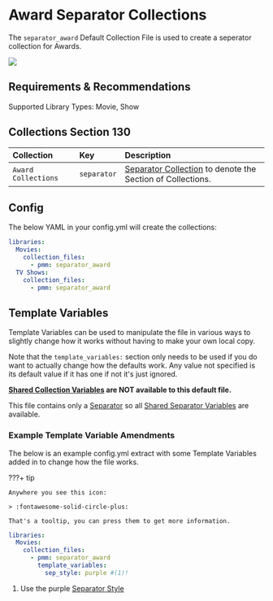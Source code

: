 # Award Separator Collections

The `separator_award` Default Collection File is used to create a seperator collection for Awards.

![](../images/awardseparator.png)

## Requirements & Recommendations

Supported Library Types: Movie, Show

## Collections Section 130

| Collection          | Key         | Description                                                                    |
|:--------------------|:------------|:-------------------------------------------------------------------------------|
| `Award Collections` | `separator` | [Separator Collection](../separators.md) to denote the Section of Collections. |

## Config

The below YAML in your config.yml will create the collections:

```yaml
libraries:
  Movies:
    collection_files:
      - pmm: separator_award
  TV Shows:
    collection_files:
      - pmm: separator_award
```

## Template Variables

Template Variables can be used to manipulate the file in various ways to slightly change how it works without having to make your own local copy.

Note that the `template_variables:` section only needs to be used if you do want to actually change how the defaults work. Any value not specified is its default value if it has one if not it's just ignored.

**[Shared Collection Variables](../collection_variables.md) are NOT available to this default file.**

This file contains only a [Separator](../separators.md) so all [Shared Separator Variables](../separators.md#shared-separator-variables) are available.

### Example Template Variable Amendments

The below is an example config.yml extract with some Template Variables added in to change how the file works.

???+ tip

    Anywhere you see this icon:
   
    > :fontawesome-solid-circle-plus:
   
    That's a tooltip, you can press them to get more information.

```yaml
libraries:
  Movies:
    collection_files:
      - pmm: separator_award
        template_variables:
          sep_style: purple #(1)!
```

1.  Use the purple [Separator Style](../separators.md#separator-styles)


